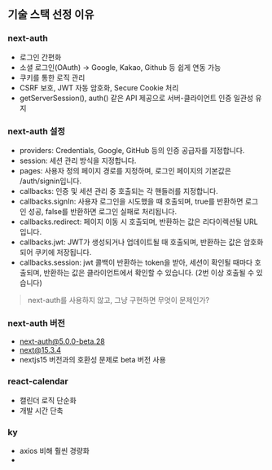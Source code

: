 ## 기술 스택 선정 이유

### next-auth

- 로그인 간편화
- 소셜 로그인(OAuth) → Google, Kakao, Github 등 쉽게 연동 가능
- 쿠키를 통한 로직 관리
- CSRF 보호, JWT 자동 암호화, Secure Cookie 처리
- getServerSession(), auth() 같은 API 제공으로 서버-클라이언트 인증 일관성 유지

### next-auth 설정

- providers: Credentials, Google, GitHub 등의 인증 공급자를 지정합니다.
- session: 세션 관리 방식을 지정합니다.
- pages: 사용자 정의 페이지 경로를 지정하며, 로그인 페이지의 기본값은 /auth/signin입니다.
- callbacks: 인증 및 세션 관리 중 호출되는 각 핸들러를 지정합니다.
- callbacks.signIn: 사용자 로그인을 시도했을 때 호출되며, true를 반환하면 로그인 성공, false를 반환하면 로그인 실패로 처리됩니다.
- callbacks.redirect: 페이지 이동 시 호출되며, 반환하는 값은 리다이렉션될 URL입니다.
- callbacks.jwt: JWT가 생성되거나 업데이트될 때 호출되며, 반환하는 값은 암호화되어 쿠키에 저장됩니다.
- callbacks.session: jwt 콜백이 반환하는 token을 받아, 세션이 확인될 때마다 호출되며, 반환하는 값은 클라이언트에서 확인할 수 있습니다. (2번 이상 호출될 수 있습니다)

> next-auth를 사용하지 않고, 그냥 구현하면 무엇이 문제인가?

### next-auth 버전

- next-auth@5.0.0-beta.28
- next@15.3.4
- nextjs15 버전과의 호환성 문제로 beta 버전 사용

### react-calendar

- 캘린더 로직 단순화
- 개발 시간 단축

### ky

- axios 비해 훨씬 경량화
-

